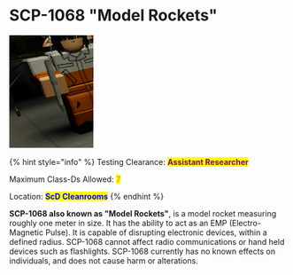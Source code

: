 # SCP-1068 "Model Rockets"

!["SCP-1068 in the hands of a Class-D Subject"](<../../../.gitbook/assets/image (1).png>)

{% hint style="info" %}
Testing Clearance: <mark style="color:purple;">**Assistant Researcher**</mark>

Maximum Class-Ds Allowed: <mark style="color:orange;">**7**</mark>

Location: <mark style="color:blue;">**ScD Cleanrooms**</mark>
{% endhint %}

**SCP-1068 also known as "Model Rockets"**, is a model rocket measuring roughly one meter in size. It has the ability to act as an EMP (Electro-Magnetic Pulse). It is capable of disrupting electronic devices, within a defined radius. SCP-1068 cannot affect radio communications or hand held devices such as flashlights. SCP-1068 currently has no known effects on individuals, and does not cause harm or alterations.
